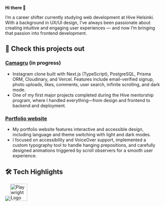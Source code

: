 **Hi there 👋**

I’m a career shifter currently studying web development at Hive Helsinki. With a background in UX/UI design, I’ve always been passionate about creating intuitive and engaging user experiences — and now I’m bringing that passion into frontend development.

## 🚀 Check this projects out
### [Camagru](https://github.com/vkuznets23/camagru.git) **(in progress)**

* Instagram clone built with Next.js (TypeScript), PostgreSQL, Prisma ORM, Cloudinary, and Vercel. Features include email-verified signup, photo uploads, likes, comments, user search, infinite scrolling, and dark mode.
* One of my first major projects completed during the Hive mentorship program, where I handled everything—from design and frontend to backend and deployment.

### [Portfolio website](https://github.com/vkuznets23/portfolio.git)
* My portfolio website features interactive and accessible design, including language and theme switching with light and dark modes.
* I focused on accessibility and VoiceOver support, implemented a custom typography tool to handle hanging prepositions, and carefully designed animations triggered by scroll observers for a smooth user experience.


## 🛠️ Tech Highlights
![](https://skillicons.dev/icons?i=html,css,javascript,typescript,c,cpp,react,nodejs,express,nextjs,postman,jest)<img src="https://playwright.dev/img/playwright-logo.svg" width="55" alt="Playwright Logo">



